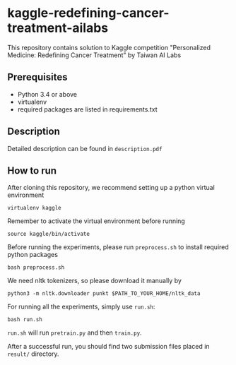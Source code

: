 # kaggle-redefining-cancer-treatment-ailabs
This repository contains solution to Kaggle competition "Personalized Medicine: Redefining Cancer Treatment" by Taiwan AI Labs

## Prerequisites
* Python 3.4 or above
* virtualenv
* required packages are listed in requirements.txt

## Description
Detailed description can be found in `description.pdf`

## How to run
After cloning this repository, we recommend setting up a python virtual environment

    virtualenv kaggle

Remember to activate the virtual environment before running

    source kaggle/bin/activate

Before running the experiments, please run `preprocess.sh` to install required python packages

    bash preprocess.sh

We need nltk tokenizers, so please download it manually by

    python3 -m nltk.downloader punkt $PATH_TO_YOUR_HOME/nltk_data

For running all the experiments, simply use `run.sh`:

    bash run.sh

`run.sh` will run `pretrain.py` and then `train.py`. 

After a successful run, you should find two submission files placed in `result/` directory.
